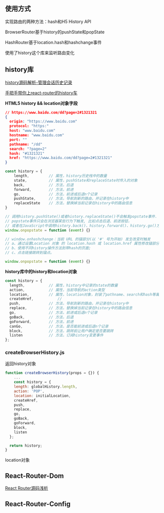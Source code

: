 ## 使用方式

实现路由的两种方法：hash和H5 History API

BrowserRouter基于history的pushState和popState

HashRouter基于location.hash和hashchange事件



使用了history这个库来监听路由变化



## history库

 [history源码解析-管理会话历史记录](https://juejin.im/post/5c049f23e51d455b5a4368bd)

[手把手带你上react-router的history车](https://juejin.im/post/5c0640f9f265da6135725930)

**HTML5 history && location对象字段**

```json
// https://www.baidu.com/dd?page=2#1321321 
{
  origin: "https://www.baidu.com"
  protocol: "https:"
  host: "www.baidu.com"
  hostname: "www.baidu.com"
  port: ""
  pathname: "/dd"
  search: "?page=2"
  hash: "#1321321"
  href: "https://www.baidu.com/dd?page=2#1321321"
}
```

```js
const history = {
    length,         // 属性，history历史栈中的数量
    state,          // 属性，pushState和replaceState时传入的对象
    back,           // 方法，后退
    forward,        // 方法，前进
    go,             // 方法，前进或后退n个记录
    pushState,      // 方法，导航到新的路由，并记录在history中
    replaceState    // 方法，替换掉当前记录在history中的路由信息
}

// 调用history.pushState()或者history.replaceState()不会触发popstate事件.
// popstate事件只会在浏览器某些行为下触发, 比如点击后退、前进按钮，
// 或者在JavaScript中调用history.back()、history.forward()、history.go()方法.
window.onpopstate = function (event) {}

// window.onhashchange：当前 URL 的锚部分(以 '#' 号为开始) 发生改变时触发
// a、通过设置Location 对象 的 location.hash 或 location.href 属性修改锚部分;
// b、使用不同history操作方法到带hash的页面;
// c、点击链接跳转到锚点。

window.onpopstate = function (event) {}
```

**history库中的history和location对象**

```js
const history = {
  length,       	// 属性，history中记录的state的数量
  action,        	// 属性，当前导航的action类型
  location,      	// 属性，location对象，封装了pathname、search和hash等属性
  createHref,			//
  push,          	// 方法，导航到新的路由，并记录在history中
  replace,       	// 方法，替换掉当前记录在history中的路由信息
  go,            	// 方法，前进或后退n个记录
  goBack,        	// 方法，后退
  goForward,     	// 方法，前进
  canGo,         	// 方法，是否能前进或后退n个记录
  block,         	// 方法，跳转前让用户确定是否要跳转
  listen         	// 方法，订阅history变更事件
};
```



### createBrowserHistory.js

返回history对象

```js
function createBrowserHistory(props = {}) {
	...
	const history = {
    length: globalHistory.length,
    action: 'POP',
    location: initialLocation,
    createHref,
    push,
    replace,
    go,
    goBack,
    goForward,
    block,
    listen
  };

  return history;
}
```

location对象



## React-Router-Dom

[React Router源码浅析](https://zhuanlan.zhihu.com/p/106042913)





## React-Router-Config


